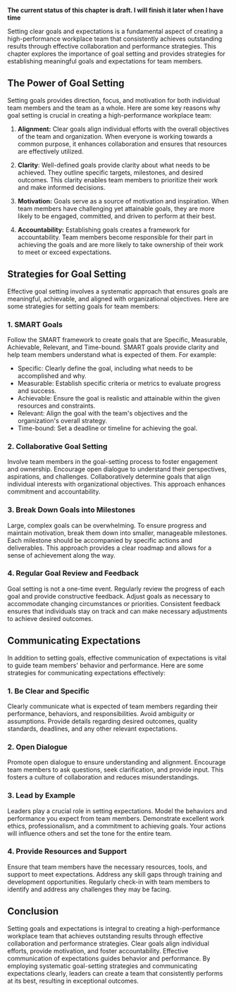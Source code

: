 **The current status of this chapter is draft. I will finish it later when I have time**

Setting clear goals and expectations is a fundamental aspect of creating a high-performance workplace team that consistently achieves outstanding results through effective collaboration and performance strategies. This chapter explores the importance of goal setting and provides strategies for establishing meaningful goals and expectations for team members.

The Power of Goal Setting
-------------------------

Setting goals provides direction, focus, and motivation for both individual team members and the team as a whole. Here are some key reasons why goal setting is crucial in creating a high-performance workplace team:

1. **Alignment:** Clear goals align individual efforts with the overall objectives of the team and organization. When everyone is working towards a common purpose, it enhances collaboration and ensures that resources are effectively utilized.

2. **Clarity**: Well-defined goals provide clarity about what needs to be achieved. They outline specific targets, milestones, and desired outcomes. This clarity enables team members to prioritize their work and make informed decisions.

3. **Motivation:** Goals serve as a source of motivation and inspiration. When team members have challenging yet attainable goals, they are more likely to be engaged, committed, and driven to perform at their best.

4. **Accountability:** Establishing goals creates a framework for accountability. Team members become responsible for their part in achieving the goals and are more likely to take ownership of their work to meet or exceed expectations.

Strategies for Goal Setting
---------------------------

Effective goal setting involves a systematic approach that ensures goals are meaningful, achievable, and aligned with organizational objectives. Here are some strategies for setting goals for team members:

### 1. **SMART Goals**

Follow the SMART framework to create goals that are Specific, Measurable, Achievable, Relevant, and Time-bound. SMART goals provide clarity and help team members understand what is expected of them. For example:

* Specific: Clearly define the goal, including what needs to be accomplished and why.
* Measurable: Establish specific criteria or metrics to evaluate progress and success.
* Achievable: Ensure the goal is realistic and attainable within the given resources and constraints.
* Relevant: Align the goal with the team's objectives and the organization's overall strategy.
* Time-bound: Set a deadline or timeline for achieving the goal.

### 2. **Collaborative Goal Setting**

Involve team members in the goal-setting process to foster engagement and ownership. Encourage open dialogue to understand their perspectives, aspirations, and challenges. Collaboratively determine goals that align individual interests with organizational objectives. This approach enhances commitment and accountability.

### 3. **Break Down Goals into Milestones**

Large, complex goals can be overwhelming. To ensure progress and maintain motivation, break them down into smaller, manageable milestones. Each milestone should be accompanied by specific actions and deliverables. This approach provides a clear roadmap and allows for a sense of achievement along the way.

### 4. **Regular Goal Review and Feedback**

Goal setting is not a one-time event. Regularly review the progress of each goal and provide constructive feedback. Adjust goals as necessary to accommodate changing circumstances or priorities. Consistent feedback ensures that individuals stay on track and can make necessary adjustments to achieve desired outcomes.

Communicating Expectations
--------------------------

In addition to setting goals, effective communication of expectations is vital to guide team members' behavior and performance. Here are some strategies for communicating expectations effectively:

### 1. **Be Clear and Specific**

Clearly communicate what is expected of team members regarding their performance, behaviors, and responsibilities. Avoid ambiguity or assumptions. Provide details regarding desired outcomes, quality standards, deadlines, and any other relevant expectations.

### 2. **Open Dialogue**

Promote open dialogue to ensure understanding and alignment. Encourage team members to ask questions, seek clarification, and provide input. This fosters a culture of collaboration and reduces misunderstandings.

### 3. **Lead by Example**

Leaders play a crucial role in setting expectations. Model the behaviors and performance you expect from team members. Demonstrate excellent work ethics, professionalism, and a commitment to achieving goals. Your actions will influence others and set the tone for the entire team.

### 4. **Provide Resources and Support**

Ensure that team members have the necessary resources, tools, and support to meet expectations. Address any skill gaps through training and development opportunities. Regularly check-in with team members to identify and address any challenges they may be facing.

Conclusion
----------

Setting goals and expectations is integral to creating a high-performance workplace team that achieves outstanding results through effective collaboration and performance strategies. Clear goals align individual efforts, provide motivation, and foster accountability. Effective communication of expectations guides behavior and performance. By employing systematic goal-setting strategies and communicating expectations clearly, leaders can create a team that consistently performs at its best, resulting in exceptional outcomes.

